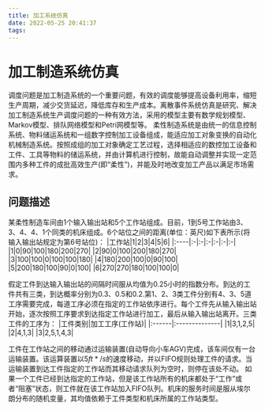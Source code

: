 ```yaml
---
title: 加工系统仿真
date: 2022-05-25 20:41:37
tags:
---
```


# 加工制造系统仿真

调度问题是加工制造系统的一个重要问题，有效的调度能够提高设备利用率，缩短生产周期，减少交货延迟，降低库存和生产成本。离散事件系统仿真是研究、解决加工制造系统生产调度问题的一种有效方法，采用的模型主要有数学规划模型、Markov模型、排队网络模型和Petri网模型等。
柔性制造系统是由统一的信息控制系统、物料储运系统和一组数字控制加工设备组成，能适应加工对象变换的自动化机械制造系统。按照成组的加工对象确定工艺过程，选择相适应的数控加工设备和工件、工具等物料的储运系统，并由计算机进行控制，故能自动调整并实现一定范围内多种工件的成批高效生产(即“柔性”)，并能及时地改变加工产品以满足市场需求。

## 问题描述

某柔性制造车间由1个输入输出站和5个工作站组成。目前，1到5号工作站由3、3、4、4、1个同类的机床组成。6个站位之间的距离(单位：英尺)如下表所示(将输入输出站规定为第6号站位)：
|工作站|1|2|3|4|5|6|
|:----|:-|:-|:-|:-|:-|:-|
|1|0|90|100|180|200|270|
|2|90|0|100|200|180|270|
|3|100|100|0|100|100|180|
|4|180|200|100|0|90|100|
|5|200|180|100|90|0|100|
|6|270|270|180|100|100|0|

假定工件到达输入输出站的间隔时间服从均值为0.25小时的指数分布。到达的工件共有三类，到达概率分别为0.3、0.5和0.2.第1、2、3类工件分别有4、3、5道工序需要完成，每道工序必须在指定的工作站依序进行。每个工件先从输入输出站开始，逐次按照工序要求到达指定工作站进行加工，最后从输入输出站离开。三类工件的工序为：
|工件类别|加工工序(工作站)|
|:------|:--------------|
|1|3,1,2,5|
|2|4,1,3|
|3|2,5,1,4,3|

工件在工作站之间的移动通过运输装置(自动导向小车AGV)完成，该车间仅有一台运输装置。该运算装置以$5ft*/s$的速度移动，并以FIFO规则处理工件的请求。当运输装置到达工件指定的工作站而其移动请求队列为空时，则停在该处不动。
如果一个工件已经到达指定的工作站，但是该工作站所有的机床都处于“工作”或者“阻塞”状态，则工件就在该工作站加入FIFO队列。机床的服务时间是服从埃尔朗分布的随机变量，其均值依赖于工件类型和机床所属的工作站类型。
